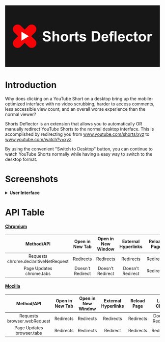 ![](./assets/Shorts%20Deflector%20Promo%20Tile%201400%20560.png)

# Introduction

Why does clicking on a YouTube Short on a desktop bring up the mobile-optimized interface with no video scrubbing, harder to access comments, less accessible view count, and an overall worse experience than the normal viewer?

Shorts Deflector is an extension that allows you to automatically OR manually redirect YouTube Shorts to the normal desktop interface. This is accomplished by redirecting you from www.youtube.com/shorts/xyz to www.youtube.com/watch?v=xyz.

By using the convenient "Switch to Desktop" button, you can continue to watch YouTube Shorts normally while having a easy way to switch to the desktop format.

# Screenshots
<details>
  <summary><b>User Interface</b></summary>
  <img src="./assets/promo/Shorts%20Deflector%20User%20Interface.png">
</details>

# API Table
#### [Chromium](https://chrome.google.com/webstore/detail/shorts-deflector/gilmponliddppjjcfjmanmmfgiilikhg)
|                Method/API                |  Open in New Tab | Open in New Window | External Hyperlinks | Reload Page |    Left Click    |  Navigation Bar  |
|:----------------------------------------:|:----------------:|:------------------:|:-------------------:|:-----------:|:----------------:|:----------------:|
| Requests<br>chrome.declaritiveNetRequest |     Redirects    |      Redirects     |      Redirects      |  Redirects  | Doesn't Redirect | Doesn't Redirect |
| Page Updates<br>chrome.tabs              | Doesn't Redirect |  Doesn't Redirect  |   Doesn't Redirect  |  Redirects  |     Redirects    |     Redirects    |

#### [Mozilla](https://addons.mozilla.org/en-CA/firefox/addon/shorts-deflector/)
|           Method/API           | Open in New Tab | Open in New Window | External Hyperlinks | Reload Page |    Left Click    |  Navigation Bar  |
|:------------------------------:|:---------------:|:------------------:|:-------------------:|:-----------:|:----------------:|:----------------:|
| Requests<br>browser.webRequest |    Redirects    |      Redirects     |      Redirects      |  Redirects  | Doesn't Redirect | Doesn't Redirect |
| Page Updates<br>browser.tabs   |     Redirects   |      Redirects      |       Redirect     |  Redirects  |     Redirects    |     Redirects    |